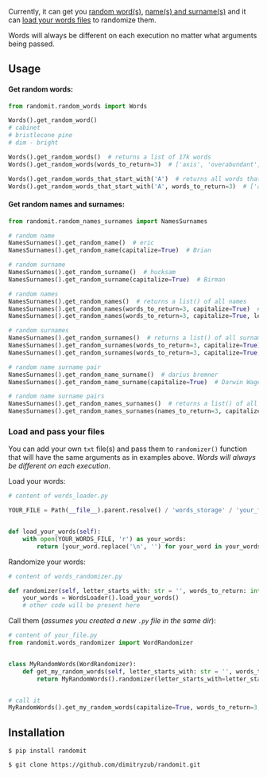 Currently, it can get you [random word(s)](#get-random-words), [name(s) and surname(s)](#get-random-names-and-surnames)
and it can [load your words files](#load-and-pass-your-files) to randomize them.

Words will always be different on each execution no matter what arguments being passed.

## Usage

#### Get random words:

```python
from randomit.random_words import Words

Words().get_random_word()
# cabinet
# bristlecone pine
# dim - bright

Words().get_random_words()  # returns a list of 17k words
Words().get_random_words(words_to_return=3)  # ['axis', 'overabundant', 'superuser']

Words().get_random_words_that_start_with('A')  # returns all words that starts with letter "A" 
Words().get_random_words_that_start_with('A', words_to_return=3)  # ['abandoned', 'able', 'absolute']
```

#### Get random names and surnames:

```python
from randomit.random_names_surnames import NamesSurnames

# random name
NamesSurnames().get_random_name()  # eric
NamesSurnames().get_random_name(capitalize=True)  # Brian

# random surname
NamesSurnames().get_random_surname()  # hucksam
NamesSurnames().get_random_surname(capitalize=True)  # Birman

# random names
NamesSurnames().get_random_names()  # returns a list() of all names
NamesSurnames().get_random_names(words_to_return=3, capitalize=True)  # ['Deandre', 'Tadeo', 'Edwin']
NamesSurnames().get_random_names(words_to_return=3, capitalize=True, letter_starts_with='S')  # ['Soren', 'Salem', 'Santino']

# random surnames
NamesSurnames().get_random_surnames()  # returns a list() of all surnames
NamesSurnames().get_random_surnames(words_to_return=3, capitalize=True)  # ['Gilgren', 'Macculloch', 'Trewhitt']
NamesSurnames().get_random_surnames(words_to_return=3, capitalize=True, letter_starts_with='G')  # ['Gilhome', 'Gom', 'Gammell']

# random name surname pair
NamesSurnames().get_random_name_surname()  # darius bremner 
NamesSurnames().get_random_name_surname(capitalize=True)  # Darwin Wage

# random name surname pairs
NamesSurnames().get_random_names_surnames()  # returns a list() of all name surname pairs
NamesSurnames().get_random_names_surnames(names_to_return=3, capitalize=True)  # ['Van Janson', 'Kason Pulcher', 'Aaire Fairbrass']
```

### Load and pass your files

You can add your own `txt` file(s) and pass them to `randomizer()` function that will have the same arguments as in
examples above. _Words will always be different on each execution_.

Load your words:

```python
# content of words_loader.py

YOUR_FILE = Path(__file__).parent.resolve() / 'words_storage' / 'your_file.txt'


def load_your_words(self):
    with open(YOUR_WORDS_FILE, 'r') as your_words:
        return [your_word.replace('\n', '') for your_word in your_words]
```

Randomize your words:

```python
# content of words_randomizer.py

def randomizer(self, letter_starts_with: str = '', words_to_return: int = 0, capitalize: bool = False):
    your_words = WordsLoader().load_your_words()
    # other code will be present here
```

Call them (_assumes you created a new `.py` file in the same dir_):

```python
# content of your_file.py
from randomit.words_randomizer import WordRandomizer


class MyRandomWords(WordRandomizer):
    def get_my_random_words(self, letter_starts_with: str = '', words_to_return: int = 0, capitalize: bool = False):
        return MyRandomWords().randomizer(letter_starts_with=letter_starts_with, words_to_return=words_to_return, capitalize=capitalize)


# call it 
MyRandomWords().get_my_random_words(capitalize=True, words_to_return=3, letter_starts_with='S')
```

## Installation

```
$ pip install randomit
```

```
$ git clone https://github.com/dimitryzub/randomit.git
```
